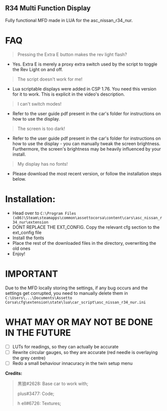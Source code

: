 ## R34 Multi Function Display
Fully functional MFD made in LUA for the asc_nissan_r34_nur.

# FAQ

> Pressing the Extra E button makes the rev light flash?

- Yes. Extra E is merely a proxy extra switch used by the script to toggle the Rev Light on and off.

> The script doesn't work for me! 

- Lua scriptable displays were added in CSP 1.76. You need this version for it to work. This is explicit in the video's description.

> I can't switch modes!

- Refer to the user guide pdf present in the car's folder for instructions on how to use the display.

> The screen is too dark!

- Refer to the user guide pdf present in the car's folder for instructions on how to use the display - you can manually tweak the screen brightness. Furthermore, the screen's brightness may be heavily influenced by your install.

> My display has no fonts!

- Please download the most recent version, or follow the installation steps below. 

# Installation:

- Head over to `C:\Program Files (x86)\Steam\steamapps\common\assettocorsa\content\cars\asc_nissan_r34_nur\extension`
- DONT REPLACE THE EXT_CONFIG. Copy the relevant cfg section to the ext_config file
- Install the fonts
- Place the rest of the downloaded files in the directory, overwriting the old ones
- Enjoy!

# IMPORTANT

Due to the MFD locally storing the settings, if any bug occurs and the settings get corrupted, you need to manually delete them in `C:\Users\...\Documents\Assetto Corsa\cfg\extension\state\lua\car_script\asc_nissan_r34_nur.ini`


# WHAT MAY OR MAY NOT BE DONE IN THE FUTURE

- [ ] LUTs for readings, so they can actually be accurate
- [ ] Rewrite circular gauges, so they are accurate (red needle is overlaying the grey centre)
- [ ] Redo a small behaviour innacuracy in the twin setup menu

**Credits:**

 >黒狼#2628: Base car to work with;
 >
 >plus#3477: Code;
 >
 >h ell#6726: Textures;

